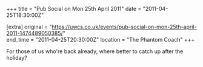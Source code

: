 +++
title = "Pub Social on Mon 25th April 2011"
date = "2011-04-25T18:30:00Z"

[extra]
original = "https://uwcs.co.uk/events/pub-social-on-mon-25th-april-2011-1474489050385/"    
end_time = "2011-04-25T20:30:00Z"
location = "The Phantom Coach"
+++

For those of us who're back already, where better to catch up after the holiday?


